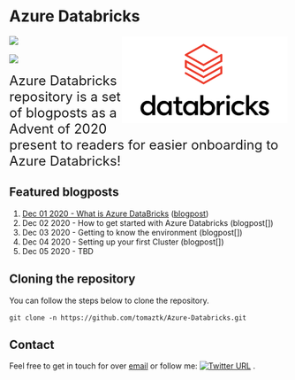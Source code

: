<!-- README.md was wriiten in beautiful MacDown  -->
# Azure Databricks

<img src="images/logo-databricks.png" align="right" width="300" />

<!-- badges: start -->
![](http://img.shields.io/badge/Azure-Databricks-red.svg)

![](https://img.shields.io/github/forks/tomaztk/azure-databricks?style=social)
<!-- badges: end -->

<span style="font-size: x-large; font-weight: normal;">Azure Databricks repository is 
a set of blogposts as a Advent of 2020 present to readers for easier onboarding
to Azure Databricks! </span>


## Featured blogposts 

1. [Dec 01 2020 - What is Azure DataBricks](https://github.com/tomaztk/Azure-Databricks/blob/main/%20Dec%2001%202020%20-%20What%20is%20Azure%20DataBricks.md) ([blogpost](https://tomaztsql.wordpress.com/2020/12/01/advent-of-2020-day-1-what-is-azure-databricks/))
2. Dec 02 2020 - How to get started with Azure Databricks (blogpost[])
3. Dec 03 2020 - Getting to know the environment (blogpost[])
4. Dec 04 2020 - Setting up your first Cluster (blogpost[])
5. Dec 05 2020 - TBD




## Cloning the repository
You can follow the steps below to clone the repository.

```
git clone -n https://github.com/tomaztk/Azure-Databricks.git
```



## Contact
Feel free to get in touch for over [email](mailto:tomaztsql@gmail.com?subject=[GithubRepo]%20AzureDatabricks) or follow me:
[![Twitter URL](https://img.shields.io/twitter/url/https/twitter.com/tomaz_tsql.svg?style=social&label=Follow%20%40tomaz_tsql)](https://twitter.com/tomaz_tsql) .

